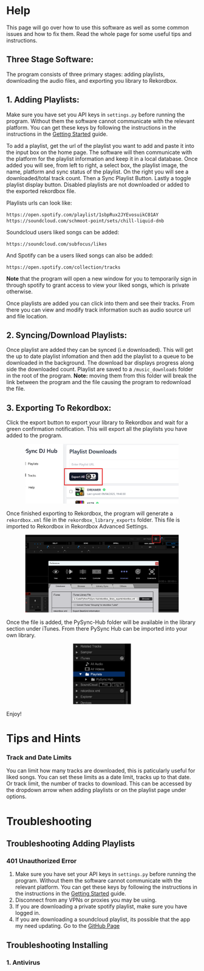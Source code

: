 # Help

This page will go over how to use this software as well as some common issues and how to fix them. Read the whole page for some useful tips and instructions.

## Three Stage Software:

The program consists of three primary stages: adding playlists, downloading the audio files, and exporting you library to Rekordbox.

## 1. Adding Playlists:

Make sure you have set you API keys in `settings.py` before running the program. Without them the software cannot communicate with the relevant platform. You can get these keys by following the instructions in the instructions in the [Getting Started](../Readme.md#getting-started) guide.

To add a playlist, get the url of the playlist you want to add and paste it into the input box on the home page. The software will then communicate with the platform for the playlist information and keep it in a local database.
Once added you will see, from left to right, a select box, the playlist image, the name, platform and sync status of the playlist. On the right you will see a downloaded/total track count. Then a Sync Playlist Button. Lastly a toggle playlist display button. Disabled playlists are not downloaded or added to the exported rekordbox file.

Playlists urls can look like:
```
https://open.spotify.com/playlist/1sbpRux2JYEvosuikC01AY
https://soundcloud.com/schmoot-point/sets/chill-liquid-dnb
```
Soundcloud users liked songs can be added: 
```
https://soundcloud.com/subfocus/likes                               
```
And Spotify can be a users liked songs can also be added:
```
https://open.spotify.com/collection/tracks
```
**Note** that the program will open a new window for you to temporarily sign in through spotify to grant access to view your liked songs, which is private otherwise.

Once playlists are added you can click into them and see their tracks. From there you can view and modify track information such as audio source url and file location.

## 2. Syncing/Download Playlists:

Once playlist are added they can be synced (i.e downloaded). This will get the up to date playlist infomation and then add the playlist to a queue to be downloaded in the background. The download bar displays progress along side the downloaded count.
Playlist are saved to a `/music_downloads` folder in the root of the program. **Note:** moving them from this folder will break the link between the program and the file causing the program to redownload the file.

## 3. Exporting To Rekordbox:

Click the export button to export your library to Rekordbox and wait for a green confirmation notification. This will export all the playlists you have added to the program. 

<div align="center">
    <img src="./images/Export-Button.png" alt="Export Button" style="width:80%; height:auto;">
</div>

Once finished exporting to Rekordbox, the program will generate a `rekordbox.xml` file in the `rekordbox_library_exports` folder. 
This file is imported to Rekordbox in Rekordbox Advanced Settings.

<div align="center">
    <img src="./images/Rekordbox-Import-Settings.png" alt="PySync Hub" style="width:80%; height:auto;">
</div>

Once the file is added, the PySync-Hub folder will be available in the library section under iTunes. From there PySync Hub can be imported into your own library.

<div align="center">
    <img src="./images/Rekordbox-Import-Library.png" alt="PySync Hub" style="width:30%; height:auto;">
</div>

Enjoy!


# Tips and Hints
### Track and Date Limits
You can limit how many tracks are downloaded, this is paticularly useful for liked songs. You can set these limits as a date limit, tracks up to that date. Or track limit, the number of tracks to download. This can be accessed by the dropdown arrow when adding playlists or on the playlist page under options.

# Troubleshooting 

## Troubleshooting Adding Playlists

### 401 Unauthorized Error
1. Make sure you have set your API keys in `settings.py` before running the program. Without them the software cannot communicate with the relevant platform. You can get these keys by following the instructions in the instructions in the [Getting Started](../Readme.md#getting-started) guide.
2. Disconnect from any VPNs or proxies you may be using. 
3. If you are downloading a private spotify playlist, make sure you have logged in.
4. If you are downloading a soundcloud playlist, its possible that the app my need updating. Go to the [GitHub Page](https://github.com/Peter-SB/PySync-Hub)

## Troubleshooting Installing

### 1. Antivirus 
